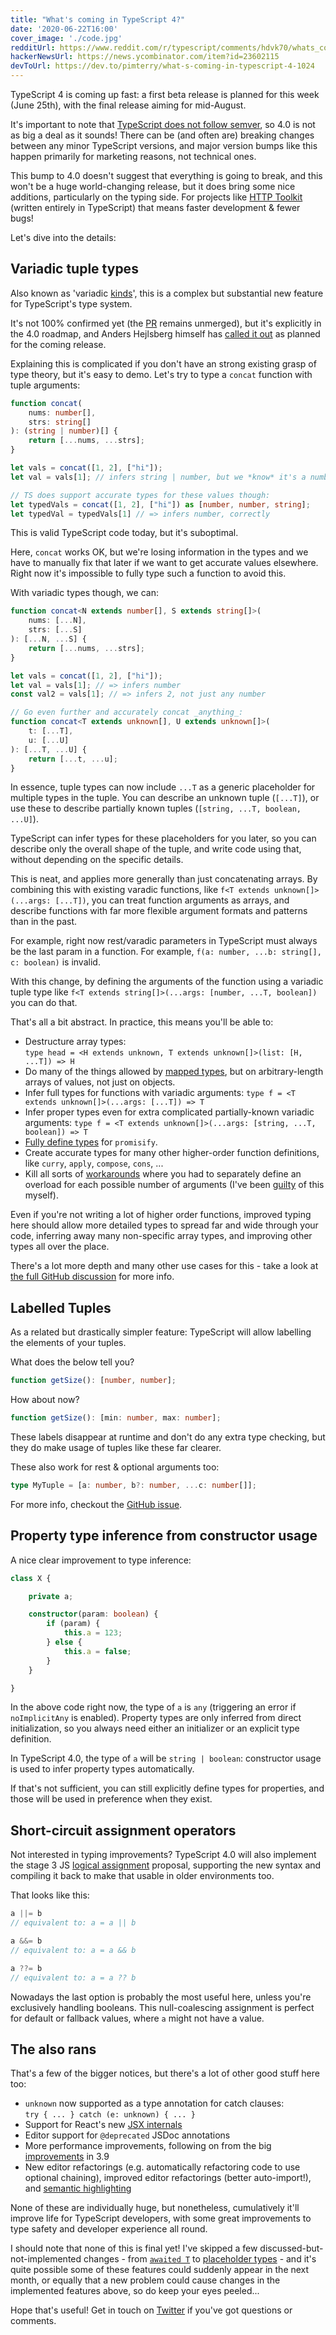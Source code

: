 ```yaml
---
title: "What's coming in TypeScript 4?"
date: '2020-06-22T16:00'
cover_image: './code.jpg'
redditUrl: https://www.reddit.com/r/typescript/comments/hdvk70/whats_coming_in_typescript_4/
hackerNewsUrl: https://news.ycombinator.com/item?id=23602115
devToUrl: https://dev.to/pimterry/what-s-coming-in-typescript-4-1024
---
```


TypeScript 4 is coming up fast: a first beta release is planned for this week (June 25th), with the final release aiming for mid-August.

It's important to note that [TypeScript does not follow semver](https://github.com/microsoft/TypeScript/issues/14116#issuecomment-280410804), so 4.0 is not as big a deal as it sounds! There can be (and often are) breaking changes between any minor TypeScript versions, and major version bumps like this happen primarily for marketing reasons, not technical ones.

This bump to 4.0 doesn't suggest that everything is going to break, and this won't be a huge world-changing release, but it does bring some nice additions, particularly on the typing side. For projects like [HTTP Toolkit](/) (written entirely in TypeScript) that means faster development & fewer bugs!

Let's dive into the details:

## Variadic tuple types

Also known as 'variadic [kinds](https://en.wikipedia.org/wiki/Kind_(type_theory))', this is a complex but substantial new feature for TypeScript's type system.

It's not 100% confirmed yet (the [PR](https://github.com/microsoft/TypeScript/pull/39094) remains unmerged), but it's explicitly in the 4.0 roadmap, and Anders Hejlsberg himself has [called it out](https://twitter.com/ahejlsberg/status/1272986860957003788) as planned for the coming release.

Explaining this is complicated if you don't have an strong existing grasp of type theory, but it's easy to demo. Let's try to type a `concat` function with tuple arguments:

```typescript
function concat(
    nums: number[],
    strs: string[]
): (string | number)[] {
    return [...nums, ...strs];
}

let vals = concat([1, 2], ["hi"]);
let val = vals[1]; // infers string | number, but we *know* it's a number (2)

// TS does support accurate types for these values though:
let typedVals = concat([1, 2], ["hi"]) as [number, number, string];
let typedVal = typedVals[1] // => infers number, correctly
```

This is valid TypeScript code today, but it's suboptimal.

Here, `concat` works OK, but we're losing information in the types and we have to manually fix that later if we want to get accurate values elsewhere. Right now it's impossible to fully type such a function to avoid this.

With variadic types though, we can:

```typescript
function concat<N extends number[], S extends string[]>(
    nums: [...N],
    strs: [...S]
): [...N, ...S] {
    return [...nums, ...strs];
}

let vals = concat([1, 2], ["hi"]);
let val = vals[1]; // => infers number
const val2 = vals[1]; // => infers 2, not just any number

// Go even further and accurately concat _anything_:
function concat<T extends unknown[], U extends unknown[]>(
    t: [...T],
    u: [...U]
): [...T, ...U] {
    return [...t, ...u];
}
```

In essence, tuple types can now include `...T` as a generic placeholder for multiple types in the tuple. You can describe an unknown tuple (`[...T]`), or use these to describe partially known tuples (`[string, ...T, boolean, ...U]`).

TypeScript can infer types for these placeholders for you later, so you can describe only the overall shape of the tuple, and write code using that, without depending on the specific details.

This is neat, and applies more generally than just concatenating arrays. By combining this with existing varadic functions, like `f<T extends unknown[]>(...args: [...T])`, you can treat function arguments as arrays, and describe functions with far more flexible argument formats and patterns than in the past.

For example, right now rest/varadic parameters in TypeScript must always be the last param in a function. For example, `f(a: number, ...b: string[], c: boolean)` is invalid.

With this change, by defining the arguments of the function using a variadic tuple type like `f<T extends string[]>(...args: [number, ...T, boolean])` you can do that.

That's all a bit abstract. In practice, this means you'll be able to:

* Destructure array types:<br/>`type head = <H extends unknown, T extends unknown[]>(list: [H, ...T]) => H`
* Do many of the things allowed by [mapped types](https://www.typescriptlang.org/docs/handbook/advanced-types.html#mapped-types), but on arbitrary-length arrays of values, not just on objects.
* Infer full types for functions with variadic arguments: `type f = <T extends unknown[]>(...args: [...T]) => T`
* Infer proper types even for extra complicated partially-known variadic arguments: `type f = <T extends unknown[]>(...args: [string, ...T, boolean]) => T`
* [Fully define types](https://www.typescriptlang.org/play/index.html?ts=4.0.0-pr-39094-7&ssl=26&ssc=21&pln=26&pc=30#code/C4TwDgpgBAkgdgMwgJwILIOYFcC2E7ADOAPACoB8UAvAFBRSlQQAew+AJoVABQB0-UYAC4oAbX68AlohRQASgBoeEgIaZCIlXBABKapS0gAunqoHtUAPzyoIuBABuKGjVCRYM5HIiEsAGyIySiooOgYmVg4uPgFhMQlpJGQGJW5kHxFE2TlTc2NcqEMrGztHZxoELDgAY2BJAHs4KDBkepxJQkkEEGIwgDEqiLY4TmV+NQwNQu1RE31pkBpybgQRAbgdERjeCan4JPRsPAISdfICgAVW9sIIYn2Ub18A06rySgBvMPTgLGQmyo1OqNba7EQPNCYXD4QJnPRfej0H5-Jr2ADuUCubQ6EG4aR89T8TgKCMR9EBtQaTWqKj8fgARipqgBrfHPOIQp7+WFveFhMlIglE3Hpdk6fmIgC+Evou14YCwhAAFtwaXTGSydABuGVQBC8NV+bhwfx+JSqdTismSq1QaXSmjsCDVPxqaAU4FNPz1FTsbhhBCSPwQESEYDIaQYBRhfDVersSOh8OR6P0Q0a5lbUXcpMRuAYAoOeqSdibKBFksuONwMNQb2+rE3aAhFrYzrdbj10suLuNnHcADkvAA9GxWLwcOwB0oB1hgAgALQADgHOl4wCV+DZ81Jw+HUFFUA6UDDeYwAEIaDaXG5oABZHyEFQYHzUKAD+qQOADqAAH3faIRmwP7-gOHAge+KCtMgA6Os6rrpHqVSUo0UAgmEOCEBgIgPoQT4voQqZQOmTKZjwmHYVAHyCOAIZQLh+E+Eo1bDHEp6RnahbFuwNBlhWPE0NWtaNH2txvq2NxdCA3CNOKNAidc-Yfl+q7rpucDbmYVFhEJhIQLw3oYGyBqNKxeh7lAgC8G4AsjtXnJNBAA) for `promisify`.
* Create accurate types for many other higher-order function definitions, like `curry`, `apply`, `compose`, `cons`, ...
* Kill all sorts of [workarounds](https://github.com/microsoft/TypeScript/issues/1773#issuecomment-81514630) where you had to separately define an overload for each possible number of arguments (I've been [guilty](https://github.com/pimterry/typesafe-get/blob/master/index.ts) of this myself).

Even if you're not writing a lot of higher order functions, improved typing here should allow more detailed types to spread far and wide through your code, inferring away many non-specific array types, and improving other types all over the place.

There's a lot more depth and many other use cases for this - take a look at [the full GitHub discussion](https://github.com/microsoft/TypeScript/issues/5453) for more info.

## Labelled Tuples

As a related but drastically simpler feature: TypeScript will allow labelling the elements of your tuples.

What does the below tell you?

```typescript
function getSize(): [number, number];
```

How about now?

```typescript
function getSize(): [min: number, max: number];
```

These labels disappear at runtime and don't do any extra type checking, but they do make usage of tuples like these far clearer.

These also work for rest & optional arguments too:

```typescript
type MyTuple = [a: number, b?: number, ...c: number[]];
```

For more info, checkout the [GitHub issue](https://github.com/Microsoft/TypeScript/issues/28259).

## Property type inference from constructor usage

A nice clear improvement to type inference:

```typescript
class X {

    private a;

    constructor(param: boolean) {
        if (param) {
            this.a = 123;
        } else {
            this.a = false;
        }
    }

}
```

In the above code right now, the type of `a` is `any` (triggering an error if `noImplicitAny` is enabled). Property types are only inferred from direct initialization, so you always need either an initializer or an explicit type definition.

In TypeScript 4.0, the type of `a` will be `string | boolean`: constructor usage is used to infer property types automatically.

If that's not sufficient, you can still explicitly define types for properties, and those will be used in preference when they exist.

## Short-circuit assignment operators

Not interested in typing improvements? TypeScript 4.0 will also implement the stage 3 JS [logical assignment](https://github.com/tc39/proposal-logical-assignment) proposal, supporting the new syntax and compiling it back to make that usable in older environments too.

That looks like this:

```typescript
a ||= b
// equivalent to: a = a || b

a &&= b
// equivalent to: a = a && b

a ??= b
// equivalent to: a = a ?? b
```

Nowadays the last option is probably the most useful here, unless you're exclusively handling booleans. This null-coalescing assignment is perfect for default or fallback values, where `a` might not have a value.

## The also rans

That's a few of the bigger notices, but there's a lot of other good stuff here too:

* `unknown` now supported as a type annotation for catch clauses:<br/>`try { ... } catch (e: unknown) { ... }`
* Support for React's new [JSX internals](https://github.com/microsoft/TypeScript/issues/34547)
* Editor support for `@deprecated` JSDoc annotations
* More performance improvements, following on from the big [improvements](https://www.typescriptlang.org/docs/handbook/release-notes/typescript-3-9.html#speed-improvements) in 3.9
* New editor refactorings (e.g. automatically refactoring code to use optional chaining), improved editor refactorings (better auto-import!), and [semantic highlighting](https://github.com/microsoft/TypeScript/issues/38435)

None of these are individually huge, but nonetheless, cumulatively it'll improve life for TypeScript developers, with some great improvements to type safety and developer experience all round.

I should note that none of this is final yet! I've skipped a few discussed-but-not-implemented changes - from [`awaited T`](https://github.com/microsoft/TypeScript/issues/27711) to [placeholder types](https://github.com/microsoft/TypeScript/issues/31894#issuecomment-640942186) - and it's quite possible some of these features could suddenly appear in the next month, or equally that a new problem could cause changes in the implemented features above, so do keep your eyes peeled...

Hope that's useful! Get in touch on [Twitter](https://twitter.com/pimterry) if you've got questions or comments.